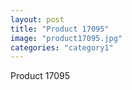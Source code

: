 ```yaml
---
layout: post
title: "Product 17095"
image: "product17095.jpg"
categories: "category1"
---
```

Product 17095
